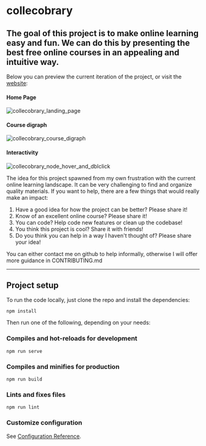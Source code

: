 # collecobrary

## The goal of this project is to make online learning easy and fun. We can do this by presenting the best free online courses in an appealing and intuitive way.

Below you can preview the current iteration of the project, or visit the [website](https://curated-courses.herokuapp.com/):

#### Home Page

![collecobrary_landing_page](https://user-images.githubusercontent.com/78166995/134688002-efaaefe0-bb3d-48cb-95e9-4b7bc75737b0.PNG)

#### Course digraph

![collecobrary_course_digraph](https://user-images.githubusercontent.com/78166995/134689102-3f8a7a37-615b-4f93-8181-24e9717dc839.PNG)

#### Interactivity

![collecobrary_node_hover_and_dblclick](https://user-images.githubusercontent.com/78166995/134691867-8195d604-d28e-43b7-8476-bb21f9ce4f39.PNG)


The idea for this project spawned from my own frustration with the current online learning landscape. It can be very challenging to find and organize quality materials. If you want to help, there are a few things that would really make an impact:

1. Have a good idea for how the project can be better? Please share it!
2. Know of an excellent online course? Please share it!
3. You can code? Help code new features or clean up the codebase!
4. You think this project is cool? Share it with friends!
5. Do you think you can help in a way I haven't thought of? Please share your idea!


You can either contact me on github to help informally, otherwise I will offer more guidance in CONTRIBUTING.md

***

## Project setup

To run the code locally, just clone the repo and install the dependencies:

```
npm install
```

Then run one of the following, depending on your needs:

### Compiles and hot-reloads for development
```
npm run serve
```

### Compiles and minifies for production
```
npm run build
```

### Lints and fixes files
```
npm run lint
```

### Customize configuration
See [Configuration Reference](https://cli.vuejs.org/config/).
